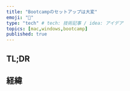 ```yaml
---
title: "Bootcampのセットアップは大変"
emoji: "💭"
type: "tech" # tech: 技術記事 / idea: アイデア
topics: [mac,windows,bootcamp]
published: true
---
```


## TL;DR

## 経緯
